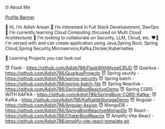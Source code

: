 🤓 About Me

<a href="https://www.linkedin.com/in/adish-ansari-a89486a3/" target="_blank"> Profile Banner </a>


👋 Hi, I’m Adish Ansari
👀 I’m interested in Full Stack Developement, DevOps
🌱 I’m currently learning Cloud Computing (focused on Multi Cloud Architecture)
💞️ I’m looking to collaborate on Security, LLM, Cloud, etc.
❤️‍🔥 I'm versed with and can create application using Java,Spring Boot, Spring Cloud,Spring Security,Microservice,Kafka,Docker,Kubernaties

🤖 Learning Projects you can look out

😈 Flask - https://github.com/Adish786/FlaskWithMysqlCRUD
😈 Quarkus - https://github.com/Adish786/QuarkusProjects
😈 Spring seurity - https://github.com/Adish786/spring-security
😈 Spring batch - https://github.com/Adish786/spring-batch-file
😈 Spring Reactive - https://github.com/Adish786/SpringBootReactiveDemo
😈 Spring CQRS WITH KAFKA - https://github.com/Adish786/SpringBoot-CQRS-Kafka-
😈 Kafka - https://github.com/Adish786/KafkaIdeStorageDemo
😈 Angular - https://github.com/Adish786/Angular-Assign
😈 MongoDB - https://github.com/Adish786/SpringBootReactiveMongoDb
😈 React - https://github.com/Adish786/ChaterBootReactjs
😈 Amplify-Vite-React -  https://github.com/Adish786/amplify-vite-react-template.git


